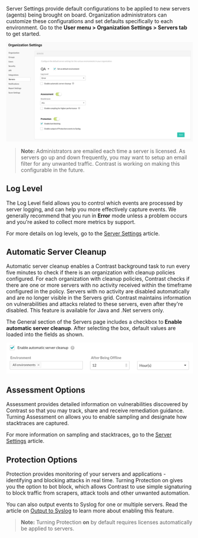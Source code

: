 <!--
title: "Server Defaults"
description: "Overview of server default settings"
tags: "Admin servers defaults organization settings sampling"
-->

Server Settings provide default configurations to be applied to new servers (agents) being brought on board. Organization administrators can customize these configurations and set defaults specifically to each environment. Go to the **User menu > Organization Settings > Servers tab** to get started.

<a href="assets/images/Server-settings.png" rel="lightbox" title="Server settings"><img class="thumbnail" src="assets/images/Server-settings.png"/></a>

>**Note:** Administrators are emailed each time a server is licensed. As servers go up and down frequently, you may want to setup an email filter for any unwanted traffic. Contrast is working on making this configurable in the future.

## Log Level
The Log Level field allows you to control which events are processed by server logging, and can help you more effectively capture events. We generally recommend that you run in **Error** mode unless a problem occurs and you're asked to collect more metrics by support.

For more details on log levels, go to the [Server Settings](user-servers.html#settings) article.

## Automatic Server Cleanup
Automatic server cleanup enables a Contrast background task to run every five minutes to check if there is an organization with cleanup policies configured. For each organization with cleanup policies, Contrast checks if there are one or more servers with no activity received within the timeframe configured in the policy. Servers with no activity are disabled automatically and are no longer visible in the Servers grid. Contrast maintains information on vulnerabilities and attacks related to these servers, even after they're disabled. This feature is available for Java and .Net servers only.

The General section of the Servers page includes a checkbox to **Enable automatic server cleanup**. After selecting the box, default values are loaded into the fields as shown.

<a href="assets/images/Server_settings_automatic_cleanup.png" rel="lightbox" title="Automatic Server Cleanup"><img class="thumbnail" src="assets/images/Server_settings_automatic_cleanup.png"/></a>

## Assessment Options
Assessment provides detailed information on vulnerabilities discovered by Contrast so that you may track, share and receive remediation guidance. Turning Assessment on allows you to enable sampling and designate how stacktraces are captured. 

For more information on sampling and stacktraces, go to the [Server Settings](user-servers.html#settings) article.

## Protection Options
Protection provides monitoring of your servers and applications - identifying and blocking attacks in real time. Turning Protection on gives you the option to bot block, which allows Contrast to use simple signaturing to block traffic from scrapers, attack tools and other unwanted automation.

You can also output events to Syslog for one or multiple servers. Read the article on [Output to Syslog](user-servers.html#syslog) to learn more about enabling this feature.

>**Note:** Turning Protection **on** by default requires licenses automatically be applied to servers.

